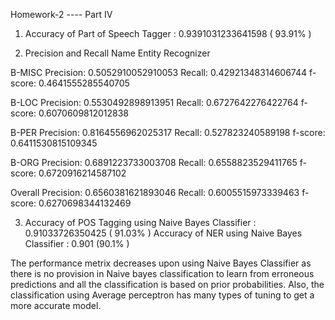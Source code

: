 Homework-2 ---- Part IV

1) Accuracy of Part of Speech Tagger : 0.9391031233641598 ( 93.91% )

2) Precision and Recall Name Entity Recognizer

B-MISC Precision: 0.5052910052910053  Recall: 0.42921348314606744 f-score: 0.4641555285540705

B-LOC Precision: 0.5530492898913951  Recall: 0.6727642276422764 f-score: 0.6070609812012838

B-PER Precision: 0.8164556962025317  Recall: 0.527823240589198 f-score: 0.6411530815109345

B-ORG Precision: 0.6891223733003708  Recall: 0.6558823529411765 f-score: 0.6720916214587102

Overall Precision: 0.6560381621893046  Recall: 0.6005515973339463 f-score: 0.6270698344132469

3) Accuracy of POS Tagging using Naive Bayes Classifier : 0.91033726350425 ( 91.03% )
   Accuracy of NER using Naive Bayes Classifier : 0.901 (90.1% )

The performance metrix decreases upon using Naive Bayes Classifier as there is no provision in Naive bayes classification 
to learn from erroneous predictions and all the classification is based on prior probabilities. Also, the classification using
Average perceptron has many types of tuning to get a more accurate model. 

